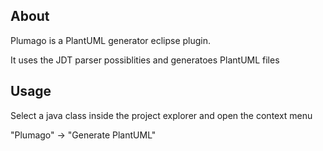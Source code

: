## About
Plumago is a PlantUML generator eclipse plugin.

It uses the JDT parser possiblities and generatoes PlantUML files

## Usage
Select a java class inside the project explorer and open the context menu

"Plumago" -> "Generate PlantUML"

